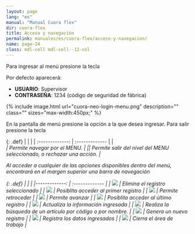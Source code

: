 ```yaml
---
layout: page
lang: "es"
manual: "Manual Cuora flex"
dir: cuora-flex
title: Acceso y navegación
permalink: manuales/es/cuora-flex/acceso-y-navegacion/
name: page-24
class: mdl-cell mdl-cell--12-col
---
```

Para ingresar al menú presione la tecla <i class="systel-tecla-1 bg-3"></i>

Por defecto aparecerá:
- **USUARIO**: Supervisor
- **CONTRASEÑA**: 1234 (código de seguridad de fábrica)

{% include image.html url="cuora-neo-login-menu.png" description="" class="" sizes="max-width:450px;" %}

En la pantalla de menú presione la opción a la que desea ingresar. Para salir presione la tecla <i class="systel-tecla-12"></i>

{: .def}
|     |      |
| :-------------: | :------------- |
|<i class="systel-tecla-2"/><br><i class="systel-tecla-5"/><i class="systel-tecla-6"/><i class="systel-tecla-7"/> | Permite navegar por el MENU.  |
|<i class="systel-tecla-12"/>| Permite salir del nivel del MENU seleccionado, o rechazar una acción.  |

Al acceder a cualquier de las opciones disponibles dentro del menú, encontrará en el margen superior una barra de navegación


{: .def}
|      |      |
|-------------: | :------------- |
| ![](../../../../images/es/cuora-flex/cuora-neo-barra-navegacion-acceso-1.png) |  Elimina el registro seleccionado |
| ![](../../../../images/es/cuora-flex/cuora-neo-barra-navegacion-acceso-2.png)       | Posiblita acceder al primer registro       |
| ![](../../../../images/es/cuora-flex/cuora-neo-barra-navegacion-acceso-3.png)       | Permite retroceder        |
| ![](../../../../images/es/cuora-flex/cuora-neo-barra-navegacion-acceso-4.png)        | Permite avanzar      |
| ![](../../../../images/es/cuora-flex/cuora-neo-barra-navegacion-acceso-5.png)       | Posiblita acceder al último registro       |
| ![](../../../../images/es/cuora-flex/cuora-neo-barra-navegacion-acceso-6.png)        | Actualiza la información ingresada       |
| ![](../../../../images/es/cuora-flex/cuora-neo-barra-navegacion-acceso-7.png)        | Realiza la búsqueda de un artículo por código o por nombre.       |
| ![](../../../../images/es/cuora-flex/cuora-neo-barra-navegacion-acceso-8.png)        | Genera un  nuevo registro      |
| ![](../../../../images/es/cuora-flex/cuora-neo-barra-navegacion-acceso-9.png)        | Registra los datos ingresados       |
| ![](../../../../images/es/cuora-flex/cuora-neo-barra-navegacion-acceso-10.png)        | Cierra el área de trabajo       |
